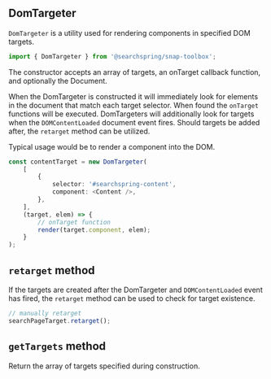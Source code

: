 ## DomTargeter
`DomTargeter` is a utility used for rendering components in specified DOM targets. 

```typescript
import { DomTargeter } from '@searchspring/snap-toolbox';
```

The constructor accepts an array of targets, an onTarget callback function, and optionally the Document.

When the DomTargeter is constructed it will immediately look for elements in the document that match each target selector. When found the `onTarget` functions will be executed. DomTargeters will additionally look for targets when the `DOMContentLoaded` document event fires. Should targets be added after, the `retarget` method can be utilized.

Typical usage would be to render a component into the DOM.

```typescript
const contentTarget = new DomTargeter(
	[
		{
			selector: '#searchspring-content',
			component: <Content />,
		},
	],
	(target, elem) => {
		// onTarget function
		render(target.component, elem);
	}
);
```

## `retarget` method
If the targets are created after the DomTargeter and `DOMContentLoaded` event has fired, the `retarget` method can be used to check for target existence.

```typescript
// manually retarget
searchPageTarget.retarget();
```

## `getTargets` method
Return the array of targets specified during construction.
